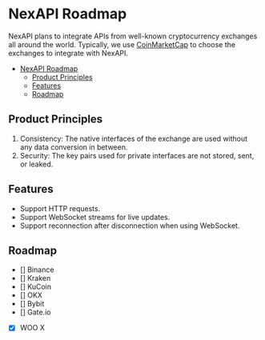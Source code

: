 # NexAPI Roadmap

NexAPI plans to integrate APIs from well-known cryptocurrency exchanges all around the world. Typically, we use [CoinMarketCap](https://coinmarketcap.com/rankings/exchanges/) to choose the exchanges to integrate with NexAPI.

- [NexAPI Roadmap](#nexapi-roadmap)
    - [Product Principles](#product-principles)
    - [Features](#features)
    - [Roadmap](#roadmap)

## Product Principles

1. Consistency: The native interfaces of the exchange are used without any data conversion in between.
2. Security: The key pairs used for private interfaces are not stored, sent, or leaked.

## Features

* Support HTTP requests.
* Support WebSocket streams for live updates.
* Support reconnection after disconnection when using WebSocket.

## Roadmap

* [] Binance
* [] Kraken
* [] KuCoin
* [] OKX
* [] Bybit
* [] Gate.io
* [x] WOO X